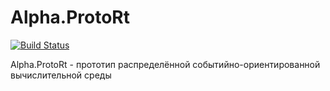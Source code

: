 Alpha.ProtoRt
=============

[![Build Status](https://travis-ci.org/Automiq/alpha.protort.svg?branch=master)](https://travis-ci.org/Automiq/alpha.protort)

Alpha.ProtoRt - прототип распределённой событийно-ориентированной вычислительной среды
